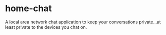 # home-chat
A local area network chat application to keep your conversations private...at least private to the devices you chat on.
